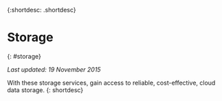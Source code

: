 {:shortdesc: .shortdesc} 

# Storage
{: #storage}

*Last updated: 19 November 2015*

With these storage services, gain access to reliable, cost-effective, cloud data storage.
{: shortdesc}



